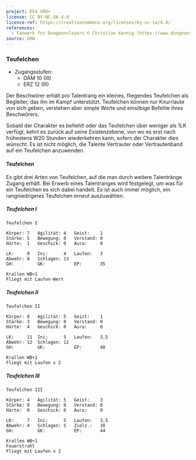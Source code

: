 ```yaml
---
project: DS4 SRD+
license: CC BY-NC-SA 4.0
licence-ref: https://creativecommons.org/licenses/by-nc-sa/4.0/
references: 
  - Fanwerk for Dungeonslayers © Christian Kennig (https://www.dungeonslayers.net/)
source: GRW
---
```


### Teufelchen

- Zugangsstufen:
  - DÄM 10 (III)
  - ERZ 12 (III)

Der Beschwörer erhält pro Talentrang ein kleines, fliegendes Teufelchen als Begleiter, das ihn im Kampf unterstützt. Teufelchen können nur Knurrlaute von sich geben, verstehen aber simple Worte und einsilbige Befehle ihres Beschwörers.

Sobald der Charakter es befiehlt oder das Teufelchen über weniger als 1LK verfügt, kehrt es zurück auf seine Existenzebene, von wo es erst nach frühestens W20 Stunden wiederkehren kann, sofern der Charakter dies wünscht. Es ist nicht möglich, die Talente Vertrauter oder Vertrautenband auf ein Teufelchen anzuwenden.

#### Teufelchen

Es gibt drei Arten von Teufelchen, auf die man durch weitere Talentränge Zugang erhält. Bei Erwerb eines Talentranges wird festgelegt, um was für ein Teufelchen es sich dabei handelt. Es ist auch immer möglich, ein rangniedrigeres Teufelchen erneut auszuwählen.

##### Teufelchen I

    Teufelchen I

    Körper: 7   Agilität: 4   Geist:    1
    Stärke: 5   Bewegung: 0   Verstand: 0
    Härte:  1   Geschick: 0   Aura:     0

    LK:     9   Ini:      4   Laufen:   3
    Abwehr: 8   Schlagen: 13
    GH:         GK:           EP:       35

    Krallen WB+1
    Fliegt mit Laufen-Wert

##### Teufelchen II

    Teufelchen II

    Körper: 8   Agilität: 5   Geist:    1
    Stärke: 3   Bewegung: 0   Verstand: 0
    Härte:  4   Geschick: 0   Aura:     0

    LK:     11  Ini:      5   Laufen:   3,5
    Abwehr: 12  Schlagen: 12
    GH:         GK:           EP:       48

    Krallen WB+1
    Fliegt mit Laufen x 2

##### Teufelchen III

    Teufelchen III

    Körper: 4   Agilität: 5   Geist:    3
    Stärke: 0   Bewegung: 0   Verstand: 0
    Härte:  0   Geschick: 6   Aura:     0

    LK:     7   Ini:      5   Laufen:   3,5
    Abwehr: 4   Schlagen: 5   Zielz.:   10
    GH:         GK:           EP:       44

    Krallen WB+1
    Feuerstrahl
    Fliegt mit Laufen x 2

